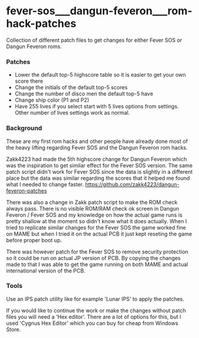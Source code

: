 # fever-sos___dangun-feveron___rom-hack-patches
Collection of different patch files to get changes for either Fever SOS or Dangun Feveron roms.

### Patches
- Lower the default top-5 highscore table so it is easier to get your own score there
- Change the initials of the default top-5 scores
- Change the number of disco men the default top-5 have
- Change ship color (P1 and P2)
- Have 255 lives if you select start with 5 lives options from settings. Other number of lives settings work as normal. 

### Background
These are  my first rom hacks and other people have already done most of the heavy lifting regarding Fever SOS and the Dangun Feveron rom hacks.

Zakk4223 had made the 5th highscore change for Dangun Feveron which was the inspiration to get similar effect for the Fever SOS version. The same patch script didn't work for Fever SOS since the data is slightly in a different place but the data was similar regarding the scores that it helped me found what I needed to change faster.
https://github.com/zakk4223/dangun-feveron-patches

There was also a change in Zakk patch script to make the ROM check always pass. There is no visible ROM/RAM check ok screen in Dangun Feveron / Fever SOS and my knowledge on how the actual game runs is pretty shallow at the moment so didn't know what it does actually. When I tried to replicate similar changes for the Fever SOS the game worked fine on MAME but when I tried it on the actual PCB it just kept reseting the game before proper boot up.

There was however patch for the Fever SOS to remove security protection so it could be run on actual JP version of PCB. By copying the changes made to that I was able to get the game running on both MAME and actual international version of the PCB. 

### Tools
Use an IPS patch utility like for example 'Lunar IPS' to apply the patches.

If you would like to continue the work or make the changes without patch files you will need a 'Hex editor'. There are a lot of options for this, but I used 'Cygnus Hex Editor' which you can buy for cheap from Windows Store.

